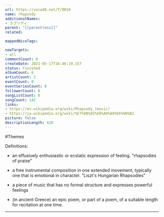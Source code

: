 ```yaml
---
url: https://vocadb.net/T/8010
name: rhapsody
additionalNames: 
- ラプソディ
parent: "[[parentless]]"
related:

mappedNicoTags:

newTargets:
- all
commentCount: 0
createDate: 2021-05-17T16:46:19.157
status: Finished
albumCount: 6
artistCount: 1
eventCount: 0
eventSeriesCount: 0
followerCount: 0
songListCount: 0
songCount: 142
links: 
- https://en.wikipedia.org/wiki/Rhapsody_(music)
- https://ja.wikipedia.org/wiki/%E7%8B%82%E8%A9%A9%E6%9B%B2
picture: false
descriptionLength: 428
---
```


#Themes

Definitions:

- an effusively enthusiastic or ecstatic expression of feeling.
"rhapsodies of praise"

- a free instrumental composition in one extended movement, typically one that is emotional in character.
    "Liszt's Hungarian Rhapsodies"

- a piece of music that has no formal structure and expresses powerful feelings

- (in ancient Greece) an epic poem, or part of a poem, of a suitable length for recitation at one time.

---

